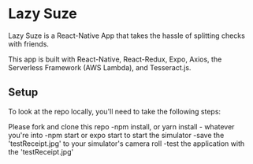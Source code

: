 # Lazy Suze
Lazy Suze is a React-Native App that takes the hassle of splitting checks with friends.

This app is built with React-Native, React-Redux, Expo, Axios, the Serverless Framework (AWS Lambda), and Tesseract.js.

## Setup
To look at the repo locally, you'll need to take the following steps:

Please fork and clone this repo
-npm install, or yarn install - whatever you're into
-npm start or expo start to start the simulator
-save the 'testReceipt.jpg' to your simulator's camera roll
-test the application with the 'testReceipt.jpg'
